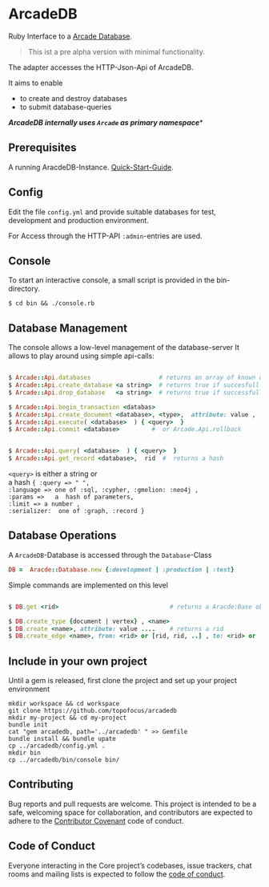 #  ArcadeDB

Ruby Interface to a [Arcade Database](https://arcadedb.com/).

> This ist a pre alpha version with minimal functionality. 

The adapter accesses the HTTP-Json-Api of ArcadeDB.

It aims to enable
* to create and destroy databases 
* to submit database-queries

***ArcadeDB internally uses `Arcade` as primary namespace**** 

## Prerequisites

A running AracdeDB-Instance. [Quick-Start-Guide](https://docs.arcadedb.com/#Quick-Start-Docker).

## Config

Edit the file `config.yml`  and  provide suitable databases for test, development and production environment.

For Access through the HTTP-API `:admin`-entries are used. 

## Console

To start an interactive console, a small script is provided in the bin-directory.

```
$ cd bin && ./console.rb
```

## Database Management

The console allows a low-level management of the database-server
It allows to play around using simple api-calls:
```ruby

$ Arcade::Api.databases                   # returns an array of known databases
$ Arcade::Api.create_database <a string>  # returns true if succesfull
$ Arcade::Api.drop_database   <a string>  # returns true if successfull

$ Arcade::Api.begin_transaction <databas>
$ Arcade::Api.create_document <database>, <type>,  attribute: value , ...
$ Arcade::Api.execute( <database>  ) { <query>  }
$ Arcade::Api.commit <database>         #  or Arcade.Api.rollback  


$ Arcade::Api.query( <database>  ) { <query>  }
$ Arcade::Api.get_record <database>,  rid  #  returns a hash
```


`<query>` is  either a  string or   
a hash  ` { :query => " ", `  
			`:language => one of :sql, :cypher, :gmelion: :neo4j ,`   
			`:params =>   a  hash of parameters,`   
			`:limit => a number ,`  
			`:serializer:  one of :graph, :record }`  


## Database Operations

A `ArcadeDB`-Database is accessed through the `Database`-Class

```ruby
DB =  Aracde::Database.new {:development | :production | :test}

```
Simple commands are implemented on this level

```ruby

$ DB.get <rid>                               # returns a Aracde:Base object

$ DB.create_type {document | vertex} , <name>
$ DB.create <name>, attribute: value ....    # returns a rid
$ DB.create_edge <name>, from: <rid> or [rid, rid, ..] , to: <rid> or [rid, rid, ..]

```



## Include in your own project

Until a gem is released, first clone the project and set up your project environment
```
mkdir workspace && cd workspace
git clone https://github.com/topofocus/arcadedb
mkdir my-project && cd my-project
bundle init
cat "gem arcadedb, path='../arcadedb' " >> Gemfile
bundle install && bundle upate
cp ../arcadedb/config.yml .
mkdir bin
cp ../arcadedb/bin/console bin/
````


## Contributing

Bug reports and pull requests are welcome. This project is intended to be a safe, welcoming space for collaboration, and contributors are expected to adhere to the [Contributor Covenant](http://contributor-covenant.org) code of conduct.

## Code of Conduct

Everyone interacting in the Core project’s codebases, issue trackers, chat rooms and mailing lists is expected to follow the [code of conduct](https://github.com/topofocus/arcadedb/blob/master/CODE_OF_CONDUCT.md).
